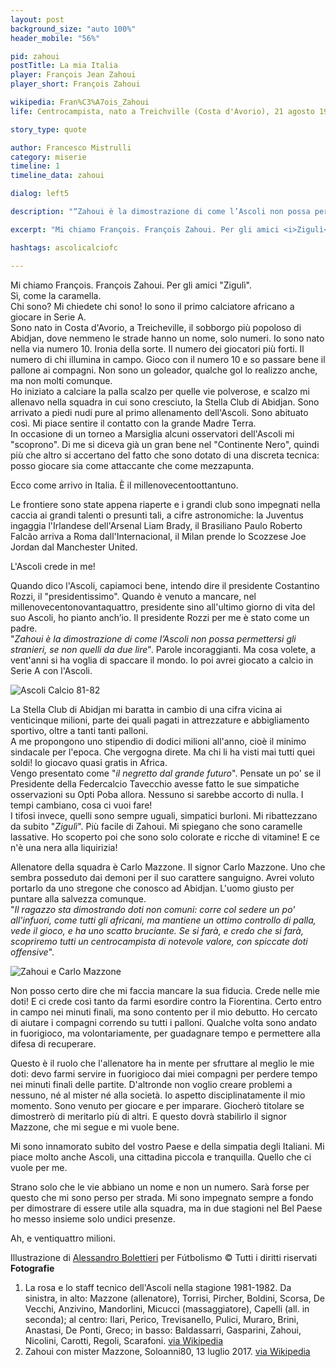 ```yaml
---
layout: post
background_size: "auto 100%"
header_mobile: "56%"

pid: zahoui
postTitle: La mia Italia
player: François Jean Zahoui
player_short: François Zahoui

wikipedia: Fran%C3%A7ois_Zahoui
life: Centrocampista, nato a Treichville (Costa d'Avorio), 21 agosto 1962

story_type: quote

author: Francesco Mistrulli
category: miserie
timeline: 1
timeline_data: zahoui

dialog: left5

description: "“Zahoui è la dimostrazione di come l’Ascoli non possa permettersi gli stranieri, se non quelli da due lire 🤣” (Costantino Rozzi)"

excerpt: "Mi chiamo François. François Zahoui. Per gli amici <i>Zigulì</i>.<br/>Sì, come la caramella."

hashtags: ascolicalciofc

---
```

Mi chiamo François. François Zahoui. Per gli amici "Zigulì".  
Sì, come la caramella.  
Chi sono? Mi chiedete chi sono! Io sono il primo calciatore africano a giocare in Serie A.  
Sono nato in Costa d'Avorio, a Treicheville, il sobborgo più popoloso di Abidjan, dove nemmeno le strade hanno un nome, solo numeri. Io sono nato nella via numero 10. Ironia della sorte. Il numero dei giocatori più forti. Il numero di chi illumina in campo. Gioco con il numero 10 e so passare bene il pallone ai compagni. Non sono un goleador, qualche gol lo realizzo anche, ma non molti comunque.  
Ho iniziato a calciare la palla scalzo per quelle vie polverose, e scalzo mi allenavo nella squadra in cui sono cresciuto, la Stella Club di Abidjan. Sono arrivato a piedi nudi pure al primo allenamento dell'Ascoli. Sono abituato così. Mi piace sentire il contatto con la grande Madre Terra.  
In occasione di un torneo a Marsiglia alcuni osservatori dell'Ascoli mi "scoprono". Di me si diceva già un gran bene nel "Continente Nero", quindi più che altro si accertano del fatto che sono dotato di una discreta tecnica: posso giocare sia come attaccante che come mezzapunta.  

Ecco come arrivo in Italia. È il millenovecentoottantuno.  

Le frontiere sono state appena riaperte e i grandi club sono impegnati nella caccia ai grandi talenti o presunti tali, a cifre astronomiche: la Juventus ingaggia l'Irlandese dell'Arsenal Liam Brady, il Brasiliano Paulo Roberto Falcão arriva a Roma dall'Internacional, il Milan prende lo Scozzese Joe Jordan dal Manchester United.

L'Ascoli crede in me!

Quando dico l'Ascoli, capiamoci bene, intendo dire il presidente Costantino Rozzi, il "presidentissimo". Quando è venuto a mancare, nel millenovecentonovantaquattro, presidente sino all'ultimo giorno di vita del suo Ascoli, ho pianto anch’io. Il presidente Rozzi per me è stato come un padre.  
"_Zahoui è la dimostrazione di come l’Ascoli non possa permettersi gli stranieri, se non quelli da due lire_". Parole incoraggianti. Ma cosa volete, a vent'anni si ha voglia di spaccare il mondo. Io poi avrei giocato a calcio in Serie A con l'Ascoli.

<img class="responsive-img border w100" src="{{site.baseurl}}/assets/pics/{{page.pid}}/Ascoli_Calcio_1898_1981-82.jpg" alt="Ascoli Calcio 81-82">

La Stella Club di Abidjan mi baratta in cambio di una cifra vicina ai venticinque milioni, parte dei quali pagati in attrezzature e abbigliamento sportivo, oltre a tanti tanti palloni.  
A me propongono uno stipendio di dodici milioni all'anno, cioè il minimo sindacale per l'epoca. Che vergogna direte. Ma chi li ha visti mai tutti quei soldi! Io giocavo quasi gratis in Africa.  
Vengo presentato come "_il negretto dal grande futuro_". Pensate un po' se il Presidente della Federcalcio Tavecchio avesse fatto le sue simpatiche osservazioni su Opti Poba allora. Nessuno si sarebbe accorto di nulla. I tempi cambiano, cosa ci vuoi fare!  
I tifosi invece, quelli sono sempre uguali, simpatici burloni. Mi ribattezzano da subito "_Zigulì_". Più facile di Zahoui. Mi spiegano che sono caramelle lassative. Ho scoperto poi che sono solo colorate e ricche di vitamine! E ce n'è una nera alla liquirizia!  

Allenatore della squadra è Carlo Mazzone. Il signor Carlo Mazzone. Uno che sembra posseduto dai demoni per il suo carattere sanguigno. Avrei voluto portarlo da uno stregone che conosco ad Abidjan. L'uomo giusto per puntare alla salvezza comunque.  
"_Il ragazzo sta dimostrando doti non comuni: corre col sedere un po' all'infuori, come tutti gli africani, ma mantiene un ottimo controllo di palla, vede il gioco, e ha uno scatto bruciante. Se si farà, e credo che si farà, scopriremo tutti un centrocampista di notevole valore, con spiccate doti offensive_".  

<img class="responsive-img border w100" src="{{site.baseurl}}/assets/pics/{{page.pid}}/Zahoui_Carlo_Mazzone.jpg" alt="Zahoui e Carlo Mazzone">

Non posso certo dire che mi faccia mancare la sua fiducia. Crede nelle mie doti! E ci crede così tanto da farmi esordire contro la Fiorentina. Certo entro in campo nei minuti finali, ma sono contento per il mio debutto. Ho cercato di aiutare i compagni correndo su tutti i palloni. Qualche volta sono andato in fuorigioco, ma volontariamente, per guadagnare tempo e permettere alla difesa di recuperare.

Questo è il ruolo che l'allenatore ha in mente per sfruttare al meglio le mie doti: devo farmi servire in fuorigioco dai miei compagni per perdere tempo nei minuti finali delle partite. D'altronde non voglio creare problemi a nessuno, né al mister né alla società. Io aspetto disciplinatamente il mio momento. Sono venuto per giocare e per imparare. Giocherò titolare se dimostrerò di meritarlo più di altri. E questo dovrà stabilirlo il signor Mazzone, che mi segue e mi vuole bene.


Mi sono innamorato subito del vostro Paese e della simpatia degli Italiani. Mi piace molto anche Ascoli, una cittadina piccola e tranquilla. Quello che ci vuole per me.

Strano solo che le vie abbiano un nome e non un numero. Sarà forse per questo che mi sono perso per strada.
Mi sono impegnato sempre a fondo per dimostrare di essere utile alla squadra, ma in due stagioni nel Bel Paese ho messo insieme solo undici presenze.

Ah, e ventiquattro milioni.

<div class="post-disclaimer">
Illustrazione di <a href="https://www.linkedin.com/in/alessandro-bolettieri-95821998/" target="_blank" title="Alessandro Bolettieri su Linkedin">Alessandro Bolettieri</a> per Fútbolismo &copy; Tutti i diritti riservati
</div>

<div class="post-disclaimer">
  <b>Fotografie</b>
  <ol>
    <li>La rosa e lo staff tecnico dell'Ascoli nella stagione 1981-1982. Da sinistra, in alto: Mazzone (allenatore), Torrisi, Pircher, Boldini, Scorsa, De Vecchi, Anzivino, Mandorlini, Micucci (massaggiatore), Capelli (all. in seconda); al centro: Ilari, Perico, Trevisanello, Pulici, Muraro, Brini, Anastasi, De Ponti, Greco; in basso: Baldassarri, Gasparini, Zahoui, Nicolini, Carotti, Regoli, Scarafoni. <a href="https://it.wikipedia.org/wiki/File:Ascoli_Calcio_1898_1981-82.jpg" target="_blank">via Wikipedia</a></li>
    <li>Zahoui con mister Mazzone, Soloanni80, 13 luglio 2017. <a href="https://it.wikipedia.org/wiki/File:Ascoli_Calcio_-_Fran%C3%A7ois_Zahoui,_Carlo_Mazzone.jpg" target="_blank">via Wikipedia</a></li>
  </ol>
</div>




<script>

    var zahoui=[
                    {
                        type:"birth",
                        category:"event",
                        timestamps:[new Date(1962,8-1,21)],
                        text:{
                            body:"Il 21 agosto 1962 a Treichville (Costa d'Avorio) nasce {{page.player}}",
                            link:null
                        }
                    },
                    {
                        type:"club",
                        category:"range",
                        timestamps:[1981,1983],
                        team:"Ascoli Calcio 1898",
                        text:{
                            body:"Zahoui giunge in Italia a vent'anni nella stagione 1981-1982 acquistato dall'Ascoli di Costantino Rozzi, scoperto in occasione del Torneo di Marsiglia 1981. È stato il primo calciatore africano nella storia ad esordire nel campionato di serie A.",
                            link:null
                        }
                    },
                    {
                        type:"club",
                        category:"range",
                        timestamps:[1983,1987],
                        team:"AS Nancy-Lorraine",
                        text:{
                            body:"Conclusa la parentesi italiana con 11 presenze in due anni, Zahoui trova un ingaggio in Francia nel Nancy dove rimase dal 1983 al 1987. Nel Nancy gioca 112 partite segnando 8 reti.",
                            link:null
                        }
                    },
                    {
                        type:"club",
                        category:"range",
                        timestamps:[1988,1992],
                        team:"Sporting Toulon Var",
                        text:{
                            body:"Nel 1988 si trasferisce al Tolone per disputarvi altri cinque campionati, dove registra 109 presenze e 5 gol.",
                            link:null
                        }
                    },
                    {
                        type:"club",
                        category:"range",
                        timestamps:[1992,1993],
                        team:"JGA Nevers",
                        text:{
                            body:"Gioca un'ultima stagione nel Nevers nel 1992-1993 e poi decide di abbandonare la carriera agonistica per tornare in Costa d'Avorio e intraprendere la carriera di allenatore.",
                            link:null
                        }
                    },
                    {
                        type:"national",
                        timestamps:[1986,1987],
                        team:"Costa d'Avorio",
                        apps:4,
                        goals:0
                    },
                    {
                        type:"trainer",
                        category:"range",
                        timestamps:[1999,2001],
                        team:"Sporting Toulon Var",
                        text:{

                            body:"Dal 1999 al 2001 allena il club francese del Tolone.",
                            link:""
                        }
                    },
                    {
                        type:"trainer",
                        category:"range",
                        timestamps:[2010,2012],
                        team:"Costa d'Avorio",
                        text:{

                            body:"All'inizio della stagione 2010-2011 gli viene affidata la panchina ad interim della Costa d'Avorio. All'esordio da CT incontra e batte per 1-0 l'Italia in un'amichevole disputata il 10 agosto. Il 22 agosto l'incarico diventa ufficiale a tutti gli effetti.",
                            link:""
                        }
                    },
                    {
                        type:"cup",
                        category:"event",
                        timestamps:[new Date(2012,2-1,12),new Date(2012,2-1,13)],
                        team:"Coppa Africa",
                        text:{

                            body:"Ottenuta la qualificazione alla Coppa d'Africa 2012, riesce a portare i suoi in finale, ma perde contro lo Zambia ai tiri di rigore.",
                            link:""
                        }
                    },
                    {
                        type:"trainer",
                        category:"range",
                        timestamps:[2015, new Date().getFullYear()],
                        team:"Niger",
                        text:{

                            body:"Dal 2015 diventa CT del Niger.",
                            link:""
                        }
                    }
                ];
</script>
